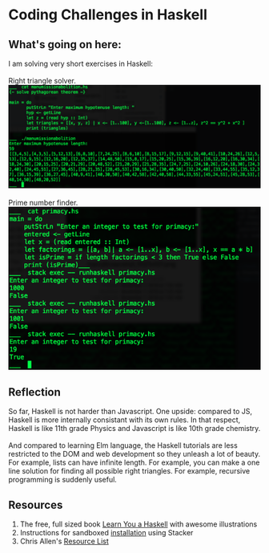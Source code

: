# Coding Challenges in Haskell

## What's going on here:
I am solving very short exercises in Haskell:<br><br>
Right triangle solver.<br>
![screenshot1](https://github.com/atom-box/haskatchawan/blob/master/screenshots/manumissionHS_1027x421.png)
<br><br>
Prime number finder.<br>
![screenshot1](https://github.com/atom-box/haskatchawan/blob/master/screenshots/primacyHS.png)
<br>

## Reflection
So far, Haskell is not harder than Javascript.  One upside: compared to JS, Haskell is more internally consistant with its own rules. In that respect, Haskell is like 11th grade Physics and Javascript is like 10th grade chemistry. <br><br>And compared to learning Elm language, the Haskell tutorials are less restricted to the DOM and web development so they unleash a lot of beauty.  For example, lists can have infinite length. For example, you can make a one line solution for finding all possible right triangles. For example, recursive programming is suddenly useful.

## Resources
1. The free, full sized book [Learn You a Haskell](http://learnyouahaskell.com/) with awesome illustrations
2. Instructions for sandboxed [installation](https://tech.fpcomplete.com/haskell/tutorial/stack-play) using Stacker
3. 	Chris Allen's [Resource List](https://github.com/bitemyapp/learnhaskell)



